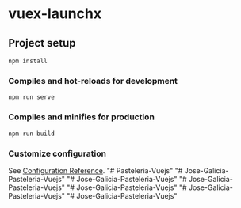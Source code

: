 # vuex-launchx

## Project setup
```
npm install
```

### Compiles and hot-reloads for development
```
npm run serve
```

### Compiles and minifies for production
```
npm run build
```

### Customize configuration
See [Configuration Reference](https://cli.vuejs.org/config/).
"# Pasteleria-Vuejs" 
"# Jose-Galicia-Pasteleria-Vuejs" 
"# Jose-Galicia-Pasteleria-Vuejs" 
"# Jose-Galicia-Pasteleria-Vuejs" 
"# Jose-Galicia-Pasteleria-Vuejs" 
"# Jose-Galicia-Pasteleria-Vuejs" 
"# Jose-Galicia-Pasteleria-Vuejs" 
